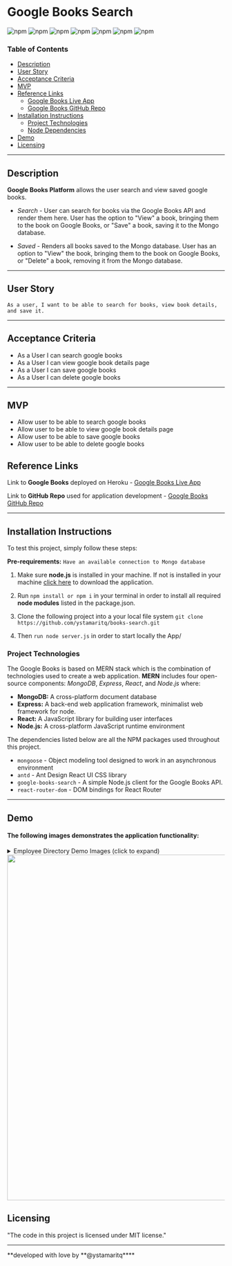 # Google Books Search

![npm](https://img.shields.io/npm/v/express?color=green&label=express&logo=NPM)
![npm](https://img.shields.io/npm/v/node?color=purple&label=node)
![npm](https://img.shields.io/npm/v/react-router-dom?color=yellowgreen&label=react-router-dom&logo=npm)
![npm](https://img.shields.io/npm/v/axios?color=9cf&label=axios&logo=npm)
![npm](https://img.shields.io/npm/v/mongoose?color=yellow&label=mongoose&logo=npm)
![npm](https://img.shields.io/npm/v/google-books-search?color=blue&label=google-books-search&logo=npm)
![npm](https://img.shields.io/npm/v/antd?color=red&label=antd&logo=npm)

### Table of Contents

- [Description](#description)
- [User Story](#user-story)
- [Acceptance Criteria](#acceptance-criteria)
- [MVP](#mvp)
- [Reference Links](#reference-links)
  - [Google Books Live App](https://books-search-platform.herokuapp.com)
  - [Google Books GitHub Repo](https://github.com/ystamaritq/books-search)
- [Installation Instructions](#installation-instructions)
  - [Project Technologies](#project-technologies)
  - [Node Dependencies](#node-depencencies)
- [Demo](#demo)
- [Licensing](#licensing)

---

## Description

**Google Books Platform** allows the user search and view saved google books.

- _Search_ - User can search for books via the Google Books API and render them here. User has the option to "View" a book, bringing them to the book on Google Books, or "Save" a book, saving it to the Mongo database.

- _Saved_ - Renders all books saved to the Mongo database. User has an option to "View" the book, bringing them to the book on Google Books, or "Delete" a book, removing it from the Mongo database.

---

## User Story

`As a user, I want to be able to search for books, view book details, and save it. `

---

## Acceptance Criteria

- As a User I can search google books
- As a User I can view google book details page
- As a User I can save google books
- As a User I can delete google books

---

## MVP

- Allow user to be able to search google books
- Allow user to be able to view google book details page
- Allow user to be able to save google books
- Allow user to be able to delete google books

## Reference Links

Link to **Google Books** deployed on Heroku - [Google Books Live App](https://books-search-platform.herokuapp.com)

Link to **GitHub Repo** used for application development - [Google Books GitHub Repo](https://github.com/ystamaritq/books-search)

---

## Installation Instructions

To test this project, simply follow these steps:

**Pre-requirements:** `Have an available connection to Mongo database`

1. Make sure **node.js** is installed in your machine. If not is installed in your machine [click here](https://nodejs.org/en/) to download the application.

2. Run `npm install or npm i` in your terminal in order to install all required **node modules** listed in the package.json.

3. Clone the following project into a your local file system `git clone https://github.com/ystamaritq/books-search.git`

4. Then `run node server.js` in order to start locally the App/

### Project Technologies

The Google Books is based on MERN stack which is the combination of technologies used to create a web application. **MERN** includes four open-source components: _MongoDB_, _Express_, _React_, and _Node.js_ where:

- **MongoDB:** A cross-platform document database
- **Express:** A back-end web application framework, minimalist web framework for node.
- **React:** A JavaScript library for building user interfaces
- **Node.js:** A cross-platform JavaScript runtime environment

The dependencies listed below are all the NPM packages used throughout this project.

- `mongoose` - Object modeling tool designed to work in an asynchronous environment
- `antd` - Ant Design React UI CSS library
- `google-books-search` - A simple Node.js client for the Google Books API.
- `react-router-dom` - DOM bindings for React Router

---

## Demo

#### The following images demonstrates the application functionality:

<details>
<summary>Employee Directory Demo Images (click to expand)</summary>
<img src="./images/d1.png" width = "800px">
<img src="./images/d2.png" width = "800px">
<img src="./images/d3.png" width = "800px">
<img src="./images/d4.png" width = "800px">
</details>

<img src="readme/imgs/architecture-diagram.png" width = "800px">

## Licensing

"The code in this project is licensed under MIT license."

---

**developed with love by **@ystamaritq\*\*\*\*
